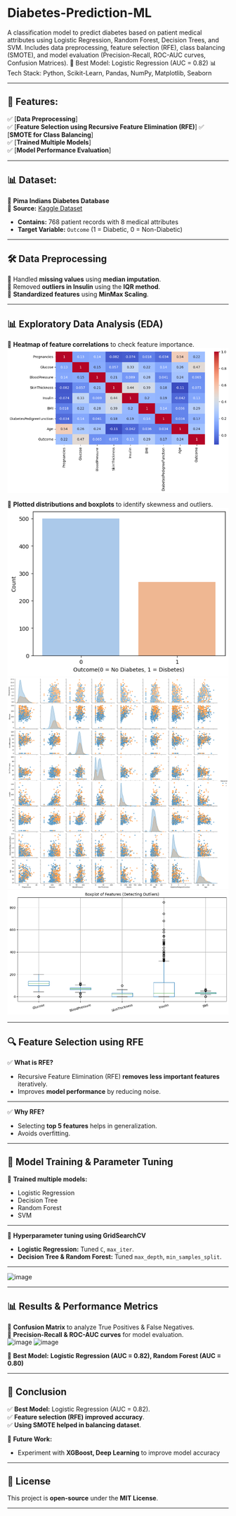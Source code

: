 # Diabetes-Prediction-ML
A classification model to predict diabetes based on patient medical attributes using Logistic Regression, Random Forest, Decision Trees, and SVM. Includes data preprocessing, feature selection (RFE), class balancing (SMOTE), and model evaluation (Precision-Recall, ROC-AUC curves, Confusion Matrices).
🚀 Best Model: Logistic Regression (AUC = 0.82)
📊 Tech Stack: Python, Scikit-Learn, Pandas, NumPy, Matplotlib, Seaborn

---

## 📌 Features:
✅ [**Data Preprocessing**]  
✅ [**Feature Selection using Recursive Feature Elimination (RFE)**] 
✅ [**SMOTE for Class Balancing**]  
✅ [**Trained Multiple Models**]  
✅ [**Model Performance Evaluation**]

---

## 📊 Dataset:
📌 **Pima Indians Diabetes Database**  
📂 **Source:** [Kaggle Dataset](https://www.kaggle.com/datasets/uciml/pima-indians-diabetes-database)  
- **Contains:** 768 patient records with 8 medical attributes  
- **Target Variable:** `Outcome` (1 = Diabetic, 0 = Non-Diabetic)

---

## **🛠 Data Preprocessing**
🔹 Handled **missing values** using **median imputation**.  
🔹 Removed **outliers in Insulin** using the **IQR method**.  
🔹 **Standardized features** using **MinMax Scaling**.

---

## **📊 Exploratory Data Analysis (EDA)**  
🔹 **Heatmap of feature correlations** to check feature importance.
![Heatplot](images/Heatplot.png)

🔹 **Plotted distributions and boxplots** to identify skewness and outliers.
![OutcomeVariable](images/OutcomeVariable.png)
![Pairplot](images/Pairplot.png)
![BoxPlot](images/BoxPlot.png)


---

## **🔍 Feature Selection using RFE**
✅ **What is RFE?**  
- Recursive Feature Elimination (RFE) **removes less important features** iteratively.
- Improves **model performance** by reducing noise.

---

✅ **Why RFE?**  
- Selecting **top 5 features** helps in generalization.
- Avoids overfitting.
  
---

## **🧠 Model Training & Parameter Tuning**
🔹 **Trained multiple models:**  
- Logistic Regression  
- Decision Tree  
- Random Forest  
- SVM
  
---

🔹 **Hyperparameter tuning using GridSearchCV**  
- **Logistic Regression:** Tuned `C`, `max_iter`.  
- **Decision Tree & Random Forest:** Tuned `max_depth`, `min_samples_split`.

---
![image](https://github.com/user-attachments/assets/053c6545-7f55-4081-8ddd-6ba8b2252a81)

---
## **📊 Results & Performance Metrics**
🔹 **Confusion Matrix** to analyze True Positives & False Negatives.  
🔹 **Precision-Recall & ROC-AUC curves** for model evaluation.  
![image](https://github.com/user-attachments/assets/37ab7aaf-315d-41e7-9235-4bc566c4a342)
![image](https://github.com/user-attachments/assets/89773599-b7fa-4fcd-a4f8-8121e18fc624)

📌 **Best Model:** **Logistic Regression (AUC = 0.82), Random Forest (AUC = 0.80)** 


---

## **📌 Conclusion**
✅ **Best Model:** Logistic Regression (AUC = 0.82).  
✅ **Feature selection (RFE) improved accuracy**.  
✅ **Using SMOTE helped in balancing dataset**.  

📌 **Future Work:**  
- Experiment with **XGBoost, Deep Learning** to improve model accuracy

---

## 📜 License
This project is **open-source** under the **MIT License**.

---
